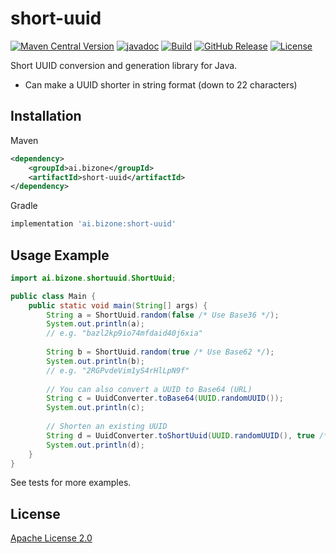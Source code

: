 # short-uuid

[![Maven Central Version](https://img.shields.io/maven-central/v/ai.bizone/short-uuid)](https://central.sonatype.com/artifact/ai.bizone/short-uuid)
[![javadoc](https://javadoc.io/badge2/ai.bizone/short-uuid/javadoc.svg)](https://javadoc.io/doc/ai.bizone/short-uuid)
[![Build](https://github.com/bizone-ai/short-uuid/actions/workflows/ci.yml/badge.svg?branch=main)](https://github.com/bizone-ai/short-uuid/actions/workflows/ci.yml)
[![GitHub Release](https://img.shields.io/github/v/release/bizone-ai/short-uuid)](https://github.com/bizone-ai/short-uuid/releases)
[![License](https://img.shields.io/github/license/bizone-ai/short-uuid)](./LICENSE)

Short UUID conversion and generation library for Java.
- Can make a UUID shorter in string format (down to 22 characters)

## Installation

Maven
```xml
<dependency>
    <groupId>ai.bizone</groupId>
    <artifactId>short-uuid</artifactId>
</dependency>
```

Gradle
```groovy
implementation 'ai.bizone:short-uuid'
```

## Usage Example

```java
import ai.bizone.shortuuid.ShortUuid;

public class Main {
    public static void main(String[] args) {
        String a = ShortUuid.random(false /* Use Base36 */);
        System.out.println(a);
        // e.g. "bazl2kp9io74mfdaid40j6xia"
        
        String b = ShortUuid.random(true /* Use Base62 */);
        System.out.println(b);
        // e.g. "2RGPvdeVim1yS4rHlLpN9f"
        
        // You can also convert a UUID to Base64 (URL)
        String c = UuidConverter.toBase64(UUID.randomUUID());
        System.out.println(c);
        
        // Shorten an existing UUID
        String d = UuidConverter.toShortUuid(UUID.randomUUID(), true /* Use Base62 */);
        System.out.println(d);
    }
}
```

See tests for more examples.

## License

[Apache License 2.0](./LICENSE)
